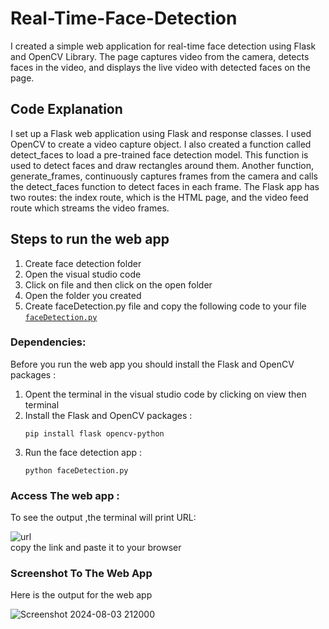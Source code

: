 # Real-Time-Face-Detection
I created a simple web application for real-time face detection using Flask and OpenCV Library. The page captures video from the camera, detects faces in the video, and 
displays the live video with detected faces on the page.

## Code Explanation
I set up a Flask web application using Flask and response classes. I used OpenCV to create a video capture object. I also created a function called detect_faces to load a pre-trained face detection model. This 
function is used to detect faces and draw rectangles around them. Another function, generate_frames, continuously captures frames from the camera and calls the detect_faces 
function to detect faces in each frame. The Flask app has two routes: the index route, which is the HTML page, and the video feed route which streams the video frames.

## Steps to run the web app
1. Create face detection folder
2. Open the visual studio code
3. Click on file and then click on the open folder
4. Open the folder you created
5. Create faceDetection.py file and copy the following code to your file [`faceDetection.py`](https://github.com/lujains1/SmartMethods/blob/main/AI%20and%20Robotics/Face_Detection/faceDetection.py)

###  Dependencies:
Before you run the web app you should install the Flask and OpenCV packages : 
1. Opent the terminal in the visual studio code by clicking on view then terminal 
2. Install the Flask and OpenCV packages :
      ```shell
     pip install flask opencv-python
     ```
3. Run the face detection app :
     ```shell
     python faceDetection.py
     ```

### Access The web app :
To see the output ,the terminal will print URL:<br>

![url](https://github.com/user-attachments/assets/f19ef5b2-314f-40a6-9048-9840f283f644)
<br>
copy the link and paste it to your browser 

### Screenshot To The Web App
Here is the output for the web app
<br>

![Screenshot 2024-08-03 212000](https://github.com/user-attachments/assets/256cec71-591a-44b5-93a4-6f7a54b2623e)


